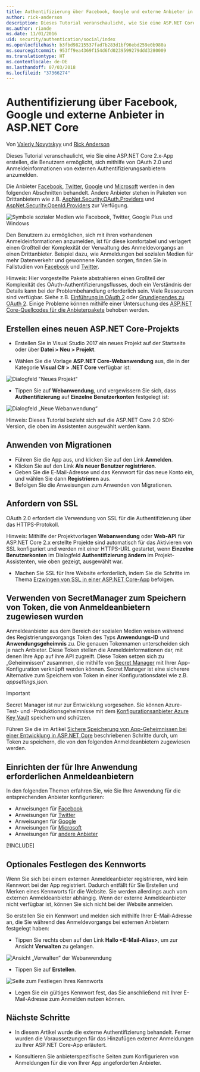 ```yaml
---
title: Authentifizierung über Facebook, Google und externe Anbieter in ASP.NET Core
author: rick-anderson
description: Dieses Tutorial veranschaulicht, wie Sie eine ASP.NET Core 2.x-App mithilfe von OAuth 2.0 und externen Authentifizierungsanbietern entwickeln.
ms.author: riande
ms.date: 11/01/2016
uid: security/authentication/social/index
ms.openlocfilehash: b3fbd98215537fad7b283d1bf96ebd259e0b980a
ms.sourcegitcommit: 953ff9ea4369f154d6fd0239599279ddd3280009
ms.translationtype: HT
ms.contentlocale: de-DE
ms.lasthandoff: 07/03/2018
ms.locfileid: "37366274"
---
```

# <a name="facebook-google-and-external-provider-authentication-in-aspnet-core"></a>Authentifizierung über Facebook, Google und externe Anbieter in ASP.NET Core

Von [Valeriy Novytskyy](https://github.com/01binary) und [Rick Anderson](https://twitter.com/RickAndMSFT)

Dieses Tutorial veranschaulicht, wie Sie eine ASP.NET Core 2.x-App erstellen, die Benutzern ermöglicht, sich mithilfe von OAuth 2.0 und Anmeldeinformationen von externen Authentifizierungsanbietern anzumelden.

Die Anbieter [Facebook](xref:security/authentication/facebook-logins), [Twitter](xref:security/authentication/twitter-logins), [Google](xref:security/authentication/google-logins) und [Microsoft](xref:security/authentication/microsoft-logins) werden in den folgenden Abschnitten behandelt. Andere Anbieter stehen in Paketen von Drittanbietern wie z.B. [AspNet.Security.OAuth.Providers](https://github.com/aspnet-contrib/AspNet.Security.OAuth.Providers) und [AspNet.Security.OpenId.Providers](https://github.com/aspnet-contrib/AspNet.Security.OpenId.Providers) zur Verfügung.

![Symbole sozialer Medien wie Facebook, Twitter, Google Plus und Windows](index/_static/social.png)

Den Benutzern zu ermöglichen, sich mit ihren vorhandenen Anmeldeinformationen anzumelden, ist für diese komfortabel und verlagert einen Großteil der Komplexität der Verwaltung des Anmeldevorgangs an einen Drittanbieter. Beispiel dazu, wie Anmeldungen bei sozialen Medien für mehr Datenverkehr und gewonnene Kunden sorgen, finden Sie in Fallstudien von [Facebook](https://www.facebook.com/unsupportedbrowser) und [Twitter](https://dev.twitter.com/resources/case-studies).

Hinweis: Hier vorgestellte Pakete abstrahieren einen Großteil der Komplexität des OAuth-Authentifizierungsflusses, doch ein Verständnis der Details kann bei der Problembehandlung erforderlich sein. Viele Ressourcen sind verfügbar. Siehe z.B. [Einführung in OAuth 2](https://www.digitalocean.com/community/tutorials/an-introduction-to-oauth-2) oder [Grundlegendes zu OAuth 2](http://www.bubblecode.net/2016/01/22/understanding-oauth2/). Einige Probleme können mithilfe einer Untersuchung des [ASP.NET Core-Quellcodes für die Anbieterpakete](https://github.com/aspnet/Security/tree/dev/src) behoben werden.

## <a name="create-a-new-aspnet-core-project"></a>Erstellen eines neuen ASP.NET Core-Projekts

* Erstellen Sie in Visual Studio 2017 ein neues Projekt auf der Startseite oder über **Datei > Neu > Projekt**.

* Wählen Sie die Vorlage **ASP.NET Core-Webanwendung** aus, die in der Kategorie **Visual C# > .NET Core** verfügbar ist:

![Dialogfeld "Neues Projekt"](index/_static/new-project.png)

* Tippen Sie auf **Webanwendung**, und vergewissern Sie sich, dass **Authentifizierung** auf **Einzelne Benutzerkonten** festgelegt ist:

![Dialogfeld „Neue Webanwendung“](index/_static/select-project.png)

Hinweis: Dieses Tutorial bezieht sich auf die ASP.NET Core 2.0 SDK-Version, die oben im Assistenten ausgewählt werden kann.

## <a name="apply-migrations"></a>Anwenden von Migrationen

* Führen Sie die App aus, und klicken Sie auf den Link **Anmelden**.
* Klicken Sie auf den Link **Als neuer Benutzer registrieren**.
* Geben Sie die E-Mail-Adresse und das Kennwort für das neue Konto ein, und wählen Sie dann **Registrieren** aus.
* Befolgen Sie die Anweisungen zum Anwenden von Migrationen.

## <a name="require-ssl"></a>Anfordern von SSL

OAuth 2.0 erfordert die Verwendung von SSL für die Authentifizierung über das HTTPS-Protokoll.

Hinweis: Mithilfe der Projektvorlagen **Webanwendung** oder **Web-API** für ASP.NET Core 2.x erstellte Projekte sind automatisch für das Aktivieren von SSL konfiguriert und werden mit einer HTTPS-URL gestartet, wenn **Einzelne Benutzerkonten** im Dialogfeld **Authentifizierung ändern** im Projekt-Assistenten, wie oben gezeigt, ausgewählt war.

* Machen Sie SSL für Ihre Website erforderlich, indem Sie die Schritte im Thema [Erzwingen von SSL in einer ASP.NET Core-App](xref:security/enforcing-ssl) befolgen.

## <a name="use-secretmanager-to-store-tokens-assigned-by-login-providers"></a>Verwenden von SecretManager zum Speichern von Token, die von Anmeldeanbietern zugewiesen wurden

Anmeldeanbieter aus dem Bereich der sozialen Medien weisen während des Registrierungsvorgangs Token des Typs **Anwendungs-ID** und **Anwendungsgeheimnis** zu. Die genauen Tokennamen unterscheiden sich je nach Anbieter. Diese Token stellen die Anmeldeinformationen dar, mit denen Ihre App auf ihre API zugreift. Diese Token setzen sich zu „Geheimnissen“ zusammen, die mithilfe von [Secret Manager](xref:security/app-secrets#secret-manager) mit Ihrer App-Konfiguration verknüpft werden können. Secret Manager ist eine sicherere Alternative zum Speichern von Token in einer Konfigurationsdatei wie z.B. *appsettings.json*.

> [!IMPORTANT]
> Secret Manager ist nur zur Entwicklung vorgesehen. Sie können Azure-Test- und -Produktionsgeheimnisse mit dem [Konfigurationsanbieter Azure Key Vault](xref:security/key-vault-configuration) speichern und schützen.

Führen Sie die im Artikel [Sichere Speicherung von App-Geheimnissen bei einer Entwicklung in ASP.NET Core](xref:security/app-secrets) beschriebenen Schritte durch, um Token zu speichern, die von den folgenden Anmeldeanbietern zugewiesen werden.

## <a name="setup-login-providers-required-by-your-application"></a>Einrichten der für Ihre Anwendung erforderlichen Anmeldeanbietern

In den folgenden Themen erfahren Sie, wie Sie Ihre Anwendung für die entsprechenden Anbieter konfigurieren:

* Anweisungen für [Facebook](xref:security/authentication/facebook-logins)
* Anweisungen für [Twitter](xref:security/authentication/twitter-logins)
* Anweisungen für [Google](xref:security/authentication/google-logins)
* Anweisungen für [Microsoft](xref:security/authentication/microsoft-logins)
* Anweisungen für [andere Anbieter](xref:security/authentication/otherlogins)

[!INCLUDE[](~/includes/chain-auth-providers.md)]

## <a name="optionally-set-password"></a>Optionales Festlegen des Kennworts

Wenn Sie sich bei einem externen Anmeldeanbieter registrieren, wird kein Kennwort bei der App registriert. Dadurch entfällt für Sie Erstellen und Merken eines Kennworts für die Website. Sie werden allerdings auch vom externen Anmeldeanbieter abhängig. Wenn der externe Anmeldeanbieter nicht verfügbar ist, können Sie sich nicht bei der Website anmelden.

So erstellen Sie ein Kennwort und melden sich mithilfe Ihrer E-Mail-Adresse an, die Sie während des Anmeldevorgangs bei externen Anbietern festgelegt haben:

* Tippen Sie rechts oben auf den Link **Hallo &lt;E-Mail-Alias&gt;**, um zur Ansicht **Verwalten** zu gelangen.

![Ansicht „Verwalten“ der Webanwendung](index/_static/pass1a.png)

* Tippen Sie auf **Erstellen**.

![Seite zum Festlegen Ihres Kennworts](index/_static/pass2a.png)

* Legen Sie ein gültiges Kennwort fest, das Sie anschließend mit Ihrer E-Mail-Adresse zum Anmelden nutzen können.

## <a name="next-steps"></a>Nächste Schritte

* In diesem Artikel wurde die externe Authentifizierung behandelt. Ferner wurden die Voraussetzungen für das Hinzufügen externer Anmeldungen zu Ihrer ASP.NET Core-App erläutert.

* Konsultieren Sie anbieterspezifische Seiten zum Konfigurieren von Anmeldungen für die von Ihrer App angeforderten Anbieter.
